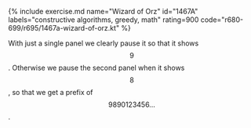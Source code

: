 {% include exercise.md name="Wizard of Orz" id="1467A" labels="constructive algorithms, greedy, math" rating=900 code="r680-699/r695/1467a-wizard-of-orz.kt" %}

With just a single panel we clearly pause it so that it shows $$9$$.  Otherwise we pause the second panel when it shows $$8$$, so that we get a prefix of $$9890123456\ldots$$.
